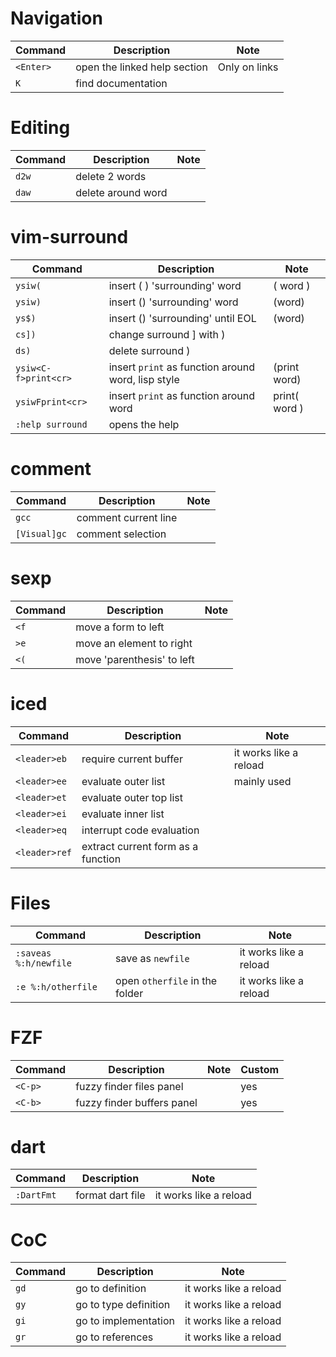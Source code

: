 # Navigation

| Command   | Description                  | Note          |
| --        | --                           | --            |
| `<Enter>` | open the linked help section | Only on links |
| `K`       | find documentation           |               |

# Editing

| Command                 | Description                             | Note                    |
| ----------------------- | --------------------------------------- | ----------------------- |
| `d2w`                   | delete 2 words                          |                         |
| `daw`                   | delete around word                      |                         |

# vim-surround

| Command                 | Description                                        | Note                    |
| ----------------------- | ---------------------------------------            | ----------------------- |
| `ysiw(`                 | insert (	) 'surrounding' word                     | ( word )                |
| `ysiw)`                 | insert () 'surrounding' word                       | (word)                  |
| `ys$)`                  | insert () 'surrounding' until EOL                  | (word)                  |
| `cs])`                  | change surround ] with )                           |                         |
| `ds)`                   | delete surround )                                  |                         |
| `ysiw<C-f>print<cr>`    | insert `print` as function around word, lisp style | (print word)            |
| `ysiwFprint<cr>`        | insert `print` as function around word             | print( word )           |
| `:help surround`        | opens the help                                     |                         |

# comment

| Command                 | Description                             | Note                    |
| ----------------------- | --------------------------------------- | ----------------------- |
| `gcc`                   | comment current line                    |                         |
| `[Visual]gc`            | comment selection                       |                         |

# sexp

| Command                 | Description                             | Note                    |
| ----------------------- | --------------------------------------- | ----------------------- |
| `<f`                    | move a form to left                     |
| `>e`                    | move an element to right                |
| `<(`                    | move 'parenthesis' to left              |

# iced

| Command                 | Description                             | Note                    |
| ----------------------- | --------------------------------------- | ----------------------- |
| `<leader>eb`            | require current buffer                  | it works like a reload  |
| `<leader>ee`            | evaluate outer list                     | mainly used
| `<leader>et`            | evaluate outer top list                 |
| `<leader>ei`            | evaluate inner list                     |
| `<leader>eq`            | interrupt code evaluation               |
| `<leader>ref`           | extract current form as a function      |

# Files

| Command                 | Description                             | Note                    |
| ----------------------- | --------------------------------------- | ----------------------- |
| `:saveas %:h/newfile`   | save as `newfile`                       | it works like a reload  |
| `:e %:h/otherfile`        | open `otherfile` in the folder        | it works like a reload  |

# FZF

| Command                 | Description                             | Note                    | Custom |
| ----------------------- | --------------------------------------- | ----------------------- | -----  |
| `<C-p>`                 | fuzzy finder files panel                |                         | yes    |
| `<C-b>`                 | fuzzy finder buffers panel              |                         | yes    |

# dart

| Command                 | Description                             | Note                    |
| ----------------------- | --------------------------------------- | ----------------------- |
| `:DartFmt`              | format dart file                        | it works like a reload  |

# CoC

| Command                 | Description                             | Note                    |
| ----------------------- | --------------------------------------- | ----------------------- |
| `gd`                    | go to definition                        | it works like a reload  |
| `gy`                    | go to type definition                   | it works like a reload  |
| `gi`                    | go to implementation                    | it works like a reload  |
| `gr`                    | go to references                        | it works like a reload  |

